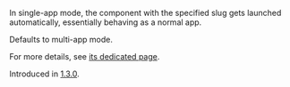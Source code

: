 In single-app mode, the component with the specified slug gets launched
automatically, essentially behaving as a normal app.

Defaults to multi-app mode.

For more details, see [its dedicated page](Single-app-Mode).

Introduced in
[1.3.0](https://github.com/microsoft/react-native-test-app/releases/tag/1.3.0).
